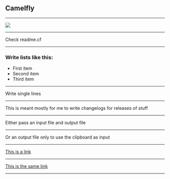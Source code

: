 ## Camelfly

---

![](https://i.imgur.com/0wmi9Jy.jpg)

---

Check readme.cf

---

### Write lists like this:

* First item
* Second item
* Third item

---

Write single lines

---

This is meant mostly for me to write changelogs for releases of stuff

---

Either pass an input file and output file

---

Or an output file only to use the clipboard as input

---

[This is a link](https://github.com/madprops/camelfly)

---

[This is the same link](https://github.com/madprops/camelfly)

---

